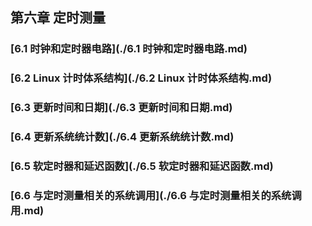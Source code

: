 ## 第六章 定时测量

### [6.1 时钟和定时器电路](./6.1 时钟和定时器电路.md)

### [6.2 Linux 计时体系结构](./6.2 Linux 计时体系结构.md)

### [6.3 更新时间和日期](./6.3 更新时间和日期.md)

### [6.4 更新系统统计数](./6.4 更新系统统计数.md)

### [6.5 软定时器和延迟函数](./6.5 软定时器和延迟函数.md)

### [6.6 与定时测量相关的系统调用](./6.6 与定时测量相关的系统调用.md)
